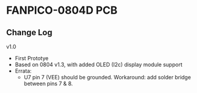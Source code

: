 # FANPICO-0804D PCB

## Change Log

v1.0 
- First Prototye
- Based on 0804 v1.3, with added OLED (I2c) display module support
- Errata:
  - U7 pin 7 (VEE) should be grounded.
    Workaround: add solder bridge between pins 7 & 8.

